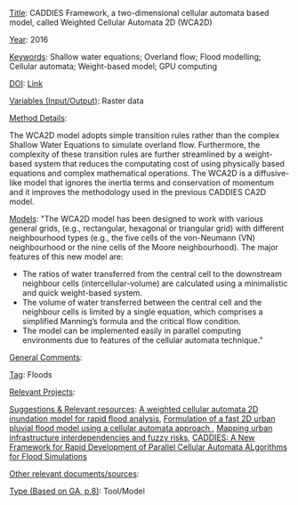 <ins>Title</ins>: CADDIES Framework, a two-dimensional cellular automata based model, called Weighted Cellular Automata 2D (WCA2D)

<ins>Year</ins>: 2016

<ins>Keywords</ins>: Shallow water equations; Overland flow; Flood modelling; Cellular automata; Weight-based model; GPU computing


<ins>DOI</ins>: [Link](https://engineering.exeter.ac.uk/research/cws/resources/caddies/)

<ins>Variables (Input/Output)</ins>: Raster data

<ins>Method Details</ins>: 

The WCA2D model adopts simple transition rules rather than the complex Shallow Water Equations to simulate overland flow. Furthermore, the complexity of these transition rules are further streamlined by a weight-based system that reduces the computating cost of using physically based equations and complex mathematical operations. The WCA2D is a diffusive-like model that ignores the inertia terms and conservation of momentum and it improves the methodology used in the previous CADDIES CA2D model.

<ins>Models</ins>: "The WCA2D model has been designed to work with various general grids, (e.g., rectangular, hexagonal or triangular grid) with different neighbourhood types (e.g., the five cells of the von-Neumann (VN) neighbourhood or the nine cells of the Moore neighbourhood). The major features of this new model are:
- The ratios of water transferred from the central cell to the downstream neighbour cells (intercellular-volume) are calculated using a minimalistic and quick weight-based system.
- The volume of water transferred between the central cell and the neighbour cells is limited by a single equation, which comprises a simplified Manning’s formula and the critical flow condition.
- The model can be implemented easily in parallel computing environments due to features of the cellular automata technique."

<ins>General Comments</ins>: 

<ins>Tag</ins>: Floods

<ins>Relevant Projects</ins>: 

<ins>Suggestions \& Relevant resources</ins>: [A weighted cellular automata 2D inundation model for rapid flood analysis](https://www.sciencedirect.com/science/article/pii/S1364815216303243?via%3Dihub), [Formulation of a fast 2D urban pluvial flood model using a cellular automata approach ](https://iwaponline.com/jh/article/15/3/676/3279/Formulation-of-a-fast-2D-urban-pluvial-flood-model), [Mapping urban infrastructure interdependencies and fuzzy risks](https://www.sciencedirect.com/science/article/pii/S1877705818301280?via%3Dihub), [CADDIES: A New Framework for Rapid Development of Parallel Cellular Automata ALgorithms for Flood Simulations](https://core.ac.uk/download/pdf/12825248.pdf)

<ins>Other relevant documents/sources</ins>: 

<ins>Type (Based on GA, p.8)</ins>: Tool/Model
